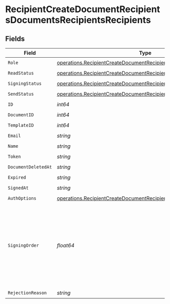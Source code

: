 # RecipientCreateDocumentRecipientsDocumentsRecipientsRecipients


## Fields

| Field                                                                                                                                                      | Type                                                                                                                                                       | Required                                                                                                                                                   | Description                                                                                                                                                |
| ---------------------------------------------------------------------------------------------------------------------------------------------------------- | ---------------------------------------------------------------------------------------------------------------------------------------------------------- | ---------------------------------------------------------------------------------------------------------------------------------------------------------- | ---------------------------------------------------------------------------------------------------------------------------------------------------------- |
| `Role`                                                                                                                                                     | [operations.RecipientCreateDocumentRecipientsDocumentsRecipientsRole](../../models/operations/recipientcreatedocumentrecipientsdocumentsrecipientsrole.md) | :heavy_check_mark:                                                                                                                                         | N/A                                                                                                                                                        |
| `ReadStatus`                                                                                                                                               | [operations.RecipientCreateDocumentRecipientsReadStatus](../../models/operations/recipientcreatedocumentrecipientsreadstatus.md)                           | :heavy_check_mark:                                                                                                                                         | N/A                                                                                                                                                        |
| `SigningStatus`                                                                                                                                            | [operations.RecipientCreateDocumentRecipientsSigningStatus](../../models/operations/recipientcreatedocumentrecipientssigningstatus.md)                     | :heavy_check_mark:                                                                                                                                         | N/A                                                                                                                                                        |
| `SendStatus`                                                                                                                                               | [operations.RecipientCreateDocumentRecipientsSendStatus](../../models/operations/recipientcreatedocumentrecipientssendstatus.md)                           | :heavy_check_mark:                                                                                                                                         | N/A                                                                                                                                                        |
| `ID`                                                                                                                                                       | *int64*                                                                                                                                                    | :heavy_check_mark:                                                                                                                                         | N/A                                                                                                                                                        |
| `DocumentID`                                                                                                                                               | *int64*                                                                                                                                                    | :heavy_check_mark:                                                                                                                                         | N/A                                                                                                                                                        |
| `TemplateID`                                                                                                                                               | *int64*                                                                                                                                                    | :heavy_check_mark:                                                                                                                                         | N/A                                                                                                                                                        |
| `Email`                                                                                                                                                    | *string*                                                                                                                                                   | :heavy_check_mark:                                                                                                                                         | N/A                                                                                                                                                        |
| `Name`                                                                                                                                                     | *string*                                                                                                                                                   | :heavy_check_mark:                                                                                                                                         | N/A                                                                                                                                                        |
| `Token`                                                                                                                                                    | *string*                                                                                                                                                   | :heavy_check_mark:                                                                                                                                         | N/A                                                                                                                                                        |
| `DocumentDeletedAt`                                                                                                                                        | *string*                                                                                                                                                   | :heavy_check_mark:                                                                                                                                         | N/A                                                                                                                                                        |
| `Expired`                                                                                                                                                  | *string*                                                                                                                                                   | :heavy_check_mark:                                                                                                                                         | N/A                                                                                                                                                        |
| `SignedAt`                                                                                                                                                 | *string*                                                                                                                                                   | :heavy_check_mark:                                                                                                                                         | N/A                                                                                                                                                        |
| `AuthOptions`                                                                                                                                              | [operations.RecipientCreateDocumentRecipientsAuthOptions](../../models/operations/recipientcreatedocumentrecipientsauthoptions.md)                         | :heavy_check_mark:                                                                                                                                         | N/A                                                                                                                                                        |
| `SigningOrder`                                                                                                                                             | *float64*                                                                                                                                                  | :heavy_check_mark:                                                                                                                                         | The order in which the recipient should sign the document. Only works if the document is set to sequential signing.                                        |
| `RejectionReason`                                                                                                                                          | *string*                                                                                                                                                   | :heavy_check_mark:                                                                                                                                         | N/A                                                                                                                                                        |